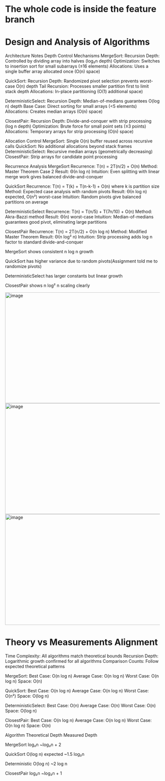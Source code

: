 # The whole code is inside the feature branch

# Design and Analysis of Algorithms

Architecture Notes
Depth Control Mechanisms
MergeSort:
Recursion Depth: Controlled by dividing array into halves (log₂n depth)
Optimization: Switches to insertion sort for small subarrays (≤16 elements)
Allocations: Uses a single buffer array allocated once (O(n) space)

QuickSort:
Recursion Depth: Randomized pivot selection prevents worst-case O(n) depth
Tail Recursion: Processes smaller partition first to limit stack depth
Allocations: In-place partitioning (O(1) additional space)

DeterministicSelect:
Recursion Depth: Median-of-medians guarantees O(log n) depth
Base Case: Direct sorting for small arrays (<5 elements)
Allocations: Creates median arrays (O(n) space)

ClosestPair:
Recursion Depth: Divide-and-conquer with strip processing (log n depth)
Optimization: Brute force for small point sets (≤3 points)
Allocations: Temporary arrays for strip processing (O(n) space)

Allocation Control
MergeSort: Single O(n) buffer reused across recursive calls
QuickSort: No additional allocations beyond stack frames
DeterministicSelect: Recursive median arrays (geometrically decreasing)
ClosestPair: Strip arrays for candidate point processing

Recurrence Analysis
MergeSort
Recurrence: T(n) = 2T(n/2) + O(n)
Method: Master Theorem Case 2
Result: Θ(n log n)
Intuition: Even splitting with linear merge work gives balanced divide-and-conquer

QuickSort
Recurrence: T(n) = T(k) + T(n-k-1) + O(n) where k is partition size
Method: Expected case analysis with random pivots
Result: Θ(n log n) expected, O(n²) worst-case
Intuition: Random pivots give balanced partitions on average

DeterministicSelect
Recurrence: T(n) = T(n/5) + T(7n/10) + O(n)
Method: Akra-Bazzi method
Result: Θ(n) worst-case
Intuition: Median-of-medians guarantees good pivot, eliminating large partitions

ClosestPair
Recurrence: T(n) = 2T(n/2) + O(n log n)
Method: Modified Master Theorem
Result: Θ(n log² n)
Intuition: Strip processing adds log n factor to standard divide-and-conquer

MergeSort shows consistent n log n growth

QuickSort has higher variance due to random pivots(Assignment told me to randomize pivots)

DeterministicSelect has larger constants but linear growth

ClosestPair shows n log² n scaling clearly

<img width="580" height="360" alt="image" src="https://github.com/user-attachments/assets/a5706539-2d5b-447e-bf6a-6dbc6f3b09ca" />

<img width="580" height="360" alt="image" src="https://github.com/user-attachments/assets/399c01b7-cc30-4ac9-aef4-d5e866e3d2aa" />

<img width="580" height="360" alt="image" src="https://github.com/user-attachments/assets/d45b85fd-57c6-43e3-9b8c-d57604739ef0" />

# Theory vs Measurements Alignment

Time Complexity: All algorithms match theoretical bounds
Recursion Depth: Logarithmic growth confirmed for all algorithms
Comparison Counts: Follow expected theoretical patterns

MergeSort:
Best Case: O(n log n)
Average Case: O(n log n)
Worst Case: O(n log n)
Space: O(n)

QuickSort:
Best Case: O(n log n)
Average Case: O(n log n)
Worst Case: O(n²)
Space: O(log n)

DeterministicSelect:
Best Case: O(n)
Average Case: O(n)
Worst Case: O(n)
Space: O(log n)

ClosestPair:
Best Case: O(n log n)
Average Case: O(n log n)
Worst Case: O(n log n)
Space: O(n)



Algorithm       Theoretical Depth   Measured Depth

MergeSort       log₂n               ~log₂n + 2

QuickSort       O(log n) expected   ~1.5 log₂n

Deterministic   O(log n)            ~2 log n

ClosestPair     log₂n               ~log₂n + 1
